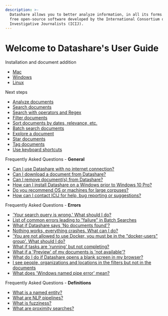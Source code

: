 ```yaml
---
description: >-
  Datashare allows you to better analyze information, in all its forms. It is a
  free open-source software developed by the International Consortium of
  Investigative Journalists (ICIJ).
---
```


# Welcome to Datashare's User Guide

Installation and document addition

* [Mac](https://icij.gitbook.io/datashare/mac/install-datashare-on-mac)
* [Windows](https://icij.gitbook.io/datashare/windows/install-datashare-on-windows)
* [Linux](https://icij.gitbook.io/datashare/linux/install-datashare-on-linux)

Next steps

* [Analyze documents](https://icij.gitbook.io/datashare/all/analyze-documents)
* [Search documents](https://icij.gitbook.io/datashare/all/search-documents)
* [Search with operators and Regex](https://icij.gitbook.io/datashare/all/search-with-operators)
* [Filter documents](https://icij.gitbook.io/datashare/all/filter-documents)
* [Sort documents by dates, relevance, etc.](https://icij.gitbook.io/datashare/all/sort-documents-by-dates-relevance-etc.)
* [Batch search documents](https://icij.gitbook.io/datashare/all/batch-search-documents)
* [Explore a document](https://icij.gitbook.io/datashare/all/explore-a-document)
* [Star documents](https://icij.gitbook.io/datashare/all/star-documents)
* [Tag documents](https://icij.gitbook.io/datashare/all/tag-documents)
* [Use keyboard shortcuts](https://icij.gitbook.io/datashare/all/use-keyboard-shortcuts)

Frequently Asked Questions - **General**

* [Can I use Datashare with no internet connection?](https://icij.gitbook.io/datashare/faq-general/can-i-use-datashare-with-no-internet-connection)
* [Can I download a document from Datashare?](https://icij.gitbook.io/datashare/faq-general/can-i-download-a-document)
* [Can I remove document\(s\) from Datashare?](https://icij.gitbook.io/datashare/faq-general/can-i-remove-a-document-from-datashare)
* [How can I install Datashare on a Windows prior to Windows 10 Pro?](https://icij.gitbook.io/datashare/faq-general/how-can-i-install-datashare-on-a-windows-prior-to-windows-10-pro)
* [Do you recommend OS or machines for large corpuses?](https://icij.gitbook.io/datashare/faq-general/do-you-recommend-os-or-machines-for-large-corpuses)
* [How can I contact ICIJ for help, bug reporting or suggestions?](https://icij.gitbook.io/datashare/faq-general/how-can-i-contact-icij-for-help-bug-reporting-or-suggestions)

Frequently Asked Questions - **Errors**

* ['Your search query is wrong.' What should I do?](https://icij.gitbook.io/datashare/faq-errors/your-search-query-is-wrong)
* [List of common errors leading to "failure" in Batch Searches](faq-errors/list-of-common-errors-leading-to-failure-in-batch-searches.md)
* [What if Datashare says 'No documents found'?](https://icij.gitbook.io/datashare/faq-errors/it-says-no-documents-found)
* [Nothing works, everything crashes. What can I do?](https://icij.gitbook.io/datashare/faq-errors/nothing-works-everything-crashes.-what-can-i-do)
* ['You are not allowed to use Docker, you must be in the "docker-users" group'. What should I do?](https://icij.gitbook.io/datashare/faq-errors/you-are-not-allowed-to-use-docker-you-must-be-in-the-docker-users-group-.-what-should-i-do)
* [What if tasks are 'running' but not completing?](https://icij.gitbook.io/datashare/faq-errors/tasks-are-running-but-not-completing)
* [What if a 'Preview' of my documents is 'not available'?](https://icij.gitbook.io/datashare/faq-errors/i-dont-see-any-preview-of-my-document.)
* [What do I do if Datashare opens a blank screen in my browser?](https://icij.gitbook.io/datashare/faq-errors/datashare-opens-a-blank-screen-in-my-browser.)
* [I see people, organizations and locations in the filters but not in the documents](https://icij.gitbook.io/datashare/faq-errors/i-see-people-organizations-and-locations-in-the-filters-but-not-in-the-documents)
* [What does 'Windows named pipe error' mean?](https://icij.gitbook.io/datashare/faq-errors/i-read-windows-named-pipe-error-...)

Frequently Asked Questions - **Definitions**

* [What is a named entity?](https://icij.gitbook.io/datashare/faq-definitions/what-is-a-named-entity)
* [What are NLP pipelines?](https://icij.gitbook.io/datashare/faq-definitions/what-are-nlp-pipelines)
* [What is fuzziness?](https://icij.gitbook.io/datashare/faq-definitions/what-is-fuzziness)
* [What are proximity searches?](https://icij.gitbook.io/datashare/faq-definitions/what-are-proximity-searches)



